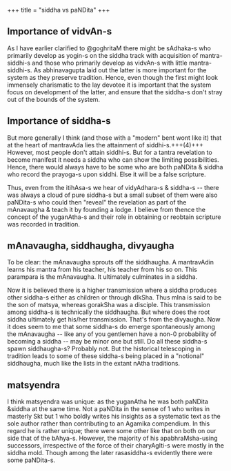 +++
title = "siddha vs paNDita"
+++

## Importance of vidvAn-s
As I have earlier clarified to @goghritaM there might be sAdhaka-s who primarily develop as yogin-s on the siddha track with acquisition of mantra-siddhi-s and those who primarily develop as vidvAn-s with little mantra-siddhi-s. As abhinavagupta laid out the latter is more important for the system as they preserve tradition. Hence, even though the first might look immensely charismatic to the lay devotee it is important that the system focus on development of the latter, and ensure that the siddha-s don't stray out of the bounds of the system.

## Importance of siddha-s
But more generally I think (and those with a "modern" bent wont like it) that at the heart of mantravAda lies the attainment of siddhi-s.+++(4)+++ However, most people don't attain siddhi-s. But for a tantra revelation to become manifest it needs a siddha who can show the limiting possibilities. Hence, there would always have to be some who are both paNDita & siddha who record the prayoga-s upon siddhi. Else it will be a false scripture.

Thus, even from the itihAsa-s we hear of vidyAdhara-s & siddha-s -- there was always a cloud of pure siddha-s but a small subset of them were also paNDita-s who could then "reveal" the revelation as part of the mAnavaugha & teach it by founding a lodge. I believe from thence the concept of the yuganAtha-s and their role in obtaining or reobtain scripture was recorded in tradition.


## mAnavaugha, siddhaugha, divyaugha
To be clear: the mAnavaugha sprouts off the siddhaugha. A mantravAdin learns his mantra from his teacher, his teacher from his so on. This parampara is the mAnavaugha. It ultimately culminates in a siddha.

Now it is believed there is a higher transmission where a siddha produces other siddha-s either as children or through dIkSha. Thus mIna is said to be the son of matsya, whereas gorakSha was a disciple. This transmission among siddha-s is technically the siddhaugha. But where does the root siddha ultimately get his/her transmission. That's from the divyaugha. Now it does seem to me that some siddha-s do emerge spontaneously among the mAnavaugha -- like any of you gentlemen have a non-0 probability of becoming a siddha -- may be minor one but still. Do all these siddha-s spawn siddhaugha-s? Probably not. But the historical telescoping in tradition leads to some of these siddha-s being placed in a "notional" siddhaugha, much like the lists in the extant nAtha traditions.

## matsyendra
I think matsyendra was unique: as the yuganAtha he was both paNDita &siddha at the same time. Not a paNDita in the sense of 1 who writes in masterly Skt but 1 who boldly writes his insights as a systematic text as the sole author rather than contributing to an Agamika compendium. In this regard he is rather unique; there were some other like that on both on our side that of the bAhya-s. However, the majority of his apabhraMsha-using successors, irrespective of the force of their charyAgIti-s were mostly in the siddha mold. Though among the later rasasiddha-s evidently there were some paNDita-s.

